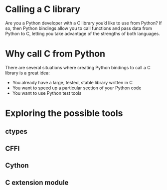 # Calling a C library
Are you a Python developer with a C library you’d like to use from Python? If so, then Python bindings allow you to call functions and pass data from Python to C, letting you take advantage of the strengths of both languages.

# Why call C from Python
There are several situations where creating Python bindings to call a C library is a great idea:
- You already have a large, tested, stable library written in C
- You want to speed up a particular section of your Python code
- You want to use Python test tools

# Exploring the possible tools
## ctypes


## CFFI


## Cython


## C extension module
